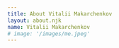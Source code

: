 ```yaml
---
title: About Vitalii Makarchenkov
layout: about.njk
name: Vitalii Makarchenkov
# image: '/images/me.jpeg'
---
```

